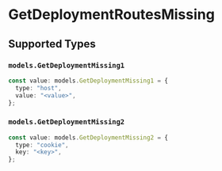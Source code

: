 # GetDeploymentRoutesMissing


## Supported Types

### `models.GetDeploymentMissing1`

```typescript
const value: models.GetDeploymentMissing1 = {
  type: "host",
  value: "<value>",
};
```

### `models.GetDeploymentMissing2`

```typescript
const value: models.GetDeploymentMissing2 = {
  type: "cookie",
  key: "<key>",
};
```

